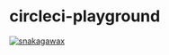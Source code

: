 # circleci-playground

[![snakagawax](https://circleci.com/github/snakagawax/circleci-playground.svg?style=svg)](<LINK>)